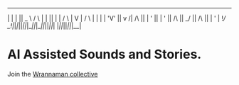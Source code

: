 _   _  ___   __   __  _  __  _   __   __ __   __   __  _
| | | || _ \ /  \ |  \| ||  \| | /  \ |  V  | /  \ |  \| |
| 'V' || v /| /\ || | ' || | ' || /\ || \_/ || /\ || | ' |
!_/ \_!|_|_\|_||_||_|\__||_|\__||_||_||_| |_||_||_||_|\__|


# AI Assisted Sounds and Stories.

Join the [Wrannaman collective](http://www.wrannaman.com)
